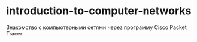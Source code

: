 # introduction-to-computer-networks
Знакомство с компьютерными сетями через программу Cisco Packet Tracer

